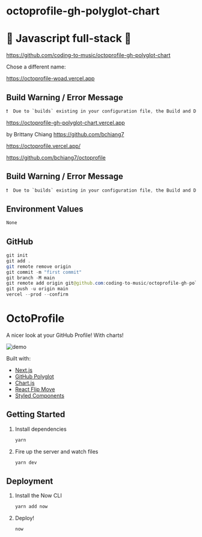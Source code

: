 # octoprofile-gh-polyglot-chart

# 🚀 Javascript full-stack 🚀

https://github.com/coding-to-music/octoprofile-gh-polyglot-chart

Chose a different name:

https://octoprofile-woad.vercel.app

## Build Warning / Error Message

```java
❗️  Due to `builds` existing in your configuration file, the Build and Development Settings defined in your Project Settings will not apply. Learn More: https://vercel.link/unused-build-settings
```

https://octoprofile-gh-polyglot-chart.vercel.app

by Brittany Chiang https://github.com/bchiang7

https://octoprofile.vercel.app/

https://github.com/bchiang7/octoprofile

## Build Warning / Error Message

```java
❗️  Due to `builds` existing in your configuration file, the Build and Development Settings defined in your Project Settings will not apply. Learn More: https://vercel.link/unused-build-settings
```

## Environment Values

```java
None
```

## GitHub

```java
git init
git add .
git remote remove origin
git commit -m "first commit"
git branch -M main
git remote add origin git@github.com:coding-to-music/octoprofile-gh-polyglot-chart.git
git push -u origin main
vercel --prod --confirm
```

# OctoProfile

A nicer look at your GitHub Profile! With charts!

![demo](https://raw.githubusercontent.com/bchiang7/octoprofile/master/static/og.png)

Built with:

- [Next.js](https://nextjs.org/)
- [GitHub Polyglot](https://github.com/IonicaBizau/node-gh-polyglot)
- [Chart.js](https://www.chartjs.org/)
- [React Flip Move](https://github.com/joshwcomeau/react-flip-move)
- [Styled Components](https://www.styled-components.com/)

## Getting Started

1. Install dependencies

   ```bash
   yarn
   ```

2. Fire up the server and watch files

   ```bash
   yarn dev
   ```

## Deployment

1. Install the Now CLI

   ```bash
   yarn add now
   ```

2. Deploy!

   ```bash
   now
   ```
